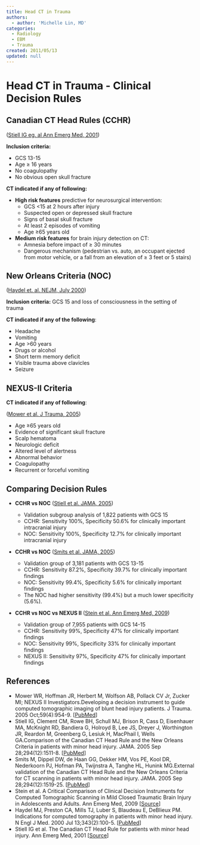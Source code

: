 ```yaml
---
title: Head CT in Trauma
authors:
  - author: 'Michelle Lin, MD'
categories:
  - Radiology
  - EBM
  - Trauma
created: 2011/05/13
updated: null
---
```


# Head CT in Trauma - Clinical Decision Rules

## Canadian CT Head Rules (CCHR)
([Stiell IG eg. al Ann Emerg Med, 2001](http://www.mcgill.ca/files/emergency/CCHR.pdf))

**Inclusion criteria:** 
- GCS 13-15
- Age &ge; 16 years
- No coagulopathy
- No obvious open skull fracture

**CT indicated if any of following:**

- **High risk features** predictive for neurosurgical intervention:
  - GCS &lt;15 at 2 hours after injury
  - Suspected open or depressed skull fracture
  - Signs of basal skull fracture
  - At least 2 episodes of vomiting
  - Age &ge;65 years old
- **Medium risk features** for brain injury detection on CT:
  - Amnesia before impact of &ge; 30 minutes
  - Dangerous mechanism (pedestrian vs. auto, an occupant ejected from motor vehicle, or a fall from an elevation of &ge; 3 feet or 5 stairs)

## New Orleans Criteria (NOC)
([Haydel et. al. NEJM, July 2000](http://www.ncbi.nlm.nih.gov/pubmed/10891517))

**Inclusion criteria:** GCS 15 and loss of consciousness in the setting of trauma

**CT indicated if any of the following**: 

- Headache
- Vomiting
- Age >60 years
- Drugs or alcohol
- Short term memory deficit
- Visible trauma above clavicles
- Seizure  

## NEXUS-II Criteria
**CT indicated if any of following**:    

([Mower et al. J Trauma, 2005](http://www.ncbi.nlm.nih.gov/pubmed/?term=Developing+a+decision+instrument+to+guide+computed+tomographic+imaging+of+blunt+head+injury+patients.))
- Age &ge;65 years old
- Evidence of significant skull fracture 
- Scalp hematoma
- Neurologic deficit
- Altered level of alertness
- Abnormal behavior
- Coagulopathy
- Recurrent or forceful vomiting 

## Comparing Decision Rules

- **CCHR vs NOC**  ([Stiell et al. JAMA, 2005](http://www.ncbi.nlm.nih.gov/pubmed/16189364))

  - Validation subgroup analysis of 1,822 patients with GCS 15
  - CCHR: Sensitivity 100%, Specificity 50.6% for clinically important intracranial injury 
  - NOC: Sensitivity 100%, Specificity 12.7% for clinically important intracranial injury 

- **CCHR vs NOC** ([Smits et al. JAMA, 2005](http://www.ncbi.nlm.nih.gov/pubmed/16189365))

  - Validation group of 3,181 patients with GCS 13-15
  - CCHR: Sensitivity 87.2%, Specificity 39.7% for clinically important findings 
  - NOC: Sensitivity 99.4%, Specificity 5.6% for clinically important findings
  - The NOC had higher sensitivity (99.4%) but a much lower specificity (5.6%). 

- **CCHR vs NOC vs NEXUS II** ([Stein et al. Ann Emerg Med, 2009](http://138.5.157.71/emergency_medicine/documents/head_ct_decision_rules.pdf))

  - Validation group of 7,955 patients with GCS 14-15
  - CCHR: Sensitivity 99%, Specificity 47% for clinically important findings
  - NOC: Sensitivity 99%, Specificity 33% for clinically important findings
  - NEXUS II: Sensitivity 97%, Specificity 47% for clinically important findings 

## References

- Mower WR, Hoffman JR, Herbert M, Wolfson AB, Pollack CV Jr, Zucker MI; NEXUS II Investigators.Developing a decision instrument to guide computed tomographic imaging of blunt head injury patients. J Trauma. 2005 Oct;59(4):954-9. [[PubMed](http://www.ncbi.nlm.nih.gov/pubmed/?term=Developing+a+decision+instrument+to+guide+computed+tomographic+imaging+of+blunt+head+injury+patients.)]
- Stiell IG, Clement CM, Rowe BH, Schull MJ, Brison R, Cass D, Eisenhauer MA, McKnight RD, Bandiera G, Holroyd B, Lee JS, Dreyer J, Worthington JR, Reardon M, Greenberg G, Lesiuk H, MacPhail I, Wells GA.Comparison of the Canadian CT Head Rule and the New Orleans Criteria in patients with minor head injury. JAMA. 2005 Sep 28;294(12):1511-8. [[PubMed](http://www.ncbi.nlm.nih.gov/pubmed/16189364)]
- Smits M, Dippel DW, de Haan GG, Dekker HM, Vos PE, Kool DR, Nederkoorn PJ, Hofman PA, Twijnstra A, Tanghe HL, Hunink MG.External validation of the Canadian CT Head Rule and the New Orleans Criteria for CT scanning in patients with minor head injury. JAMA. 2005 Sep 28;294(12):1519-25. [[PubMed](http://www.ncbi.nlm.nih.gov/pubmed/16189365)]
- Stein et al. A Critical Comparison of Clinical Decision Instruments for Computed Tomographic Scanning in Mild Closed Traumatic Brain Injury in Adolescents and Adults. Ann Emerg Med, 2009 [[Source](http://138.5.157.71/emergency_medicine/documents/head_ct_decision_rules.pdf)]
- Haydel MJ, Preston CA, Mills TJ, Luber S, Blaudeau E, DeBlieux PM. Indications for computed tomography in patients with minor head injury. N Engl J Med. 2000 Jul 13;343(2):100-5. [[PubMed](http://www.ncbi.nlm.nih.gov/pubmed/10891517)]
- Stiell IG et al. The Canadian CT Head Rule for patients with minor head injury. Ann Emerg Med, 2001 [[Source](http://www.mcgill.ca/files/emergency/CCHR.pdf)]

